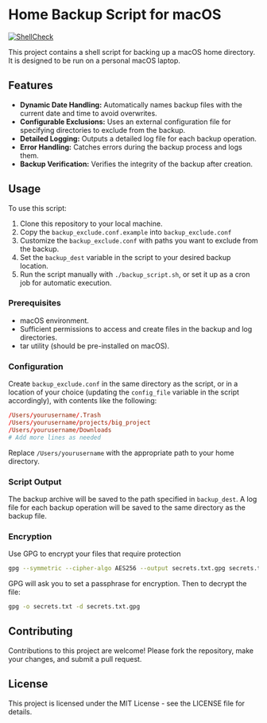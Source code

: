 # Home Backup Script for macOS

[![ShellCheck](https://github.com/fpaupier/TimeCapsule/actions/workflows/shell_check.yml/badge.svg)](https://github.com/fpaupier/TimeCapsule/actions/workflows/shell_check.yml)

This project contains a shell script for backing up a macOS home directory. It is designed to be run on a personal 
macOS laptop.

## Features

- **Dynamic Date Handling:** Automatically names backup files with the current date and time to avoid overwrites.
- **Configurable Exclusions:** Uses an external configuration file for specifying directories to exclude from the backup.
- **Detailed Logging:** Outputs a detailed log file for each backup operation.
- **Error Handling:** Catches errors during the backup process and logs them.
- **Backup Verification:** Verifies the integrity of the backup after creation.

## Usage

To use this script:

1. Clone this repository to your local machine.
2. Copy the `backup_exclude.conf.example` into `backup_exclude.conf`
3. Customize the `backup_exclude.conf` with paths you want to exclude from the backup. 
4. Set the `backup_dest` variable in the script to your desired backup location.
5. Run the script manually with `./backup_script.sh`, or set it up as a cron job for automatic execution.

### Prerequisites

- macOS environment.
- Sufficient permissions to access and create files in the backup and log directories.
- tar utility (should be pre-installed on macOS).

### Configuration

Create `backup_exclude.conf` in the same directory as the script, or in a location of your choice
(updating the `config_file` variable in the script accordingly), with contents like the following:

```conf
/Users/yourusername/.Trash
/Users/yourusername/projects/big_project
/Users/yourusername/Downloads
# Add more lines as needed
```

Replace `/Users/yourusername` with the appropriate path to your home directory.

### Script Output

The backup archive will be saved to the path specified in `backup_dest`.
A log file for each backup operation will be saved to the same directory as the backup file.


### Encryption

Use GPG to encrypt your files that require protection

```bash
gpg --symmetric --cipher-algo AES256 --output secrets.txt.gpg secrets.txt 
```
GPG will ask you to set a passphrase for encryption.
Then to decrypt the file:

```bash
gpg -o secrets.txt -d secrets.txt.gpg
```

## Contributing

Contributions to this project are welcome! Please fork the repository, make your changes, and submit a pull request.

## License

This project is licensed under the MIT License - see the LICENSE file for details.
